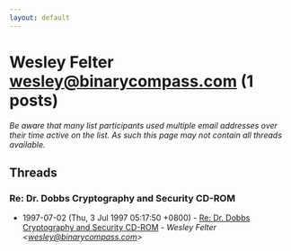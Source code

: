 ```yaml
---
layout: default
---
```


# Wesley Felter <wesley@binarycompass.com> (1 posts)

_Be aware that many list participants used multiple email addresses over their time active on the list. As such this page may not contain all threads available._

## Threads

### Re: Dr. Dobbs Cryptography and Security CD-ROM
+ 1997-07-02 (Thu, 3 Jul 1997 05:17:50 +0800) - [Re: Dr. Dobbs Cryptography and Security CD-ROM](/archive/1997/07/9ae2cc5db1b6f388f8cde64f9a7464d18b7400e54e9ef39f3774c32d7b9482b1) - _Wesley Felter \<wesley@binarycompass.com\>_

